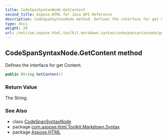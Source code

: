```yaml
---
title: CodeSpanSyntaxNode.GetContent
second_title: Aspose.HTML for Java API Reference
description: CodeSpanSyntaxNode method. Defines the interface for get Content
type: docs
weight: 20
url: /net/com.aspose.html.toolkit.markdown.syntax/codespansyntaxnode/getcontent/
---
```

## CodeSpanSyntaxNode.GetContent method

Defines the interface for get Content.

```java
public String GetContent()
```

### Return Value

The String.

### See Also

* class [CodeSpanSyntaxNode](../)
* package [com.aspose.html.Toolkit.Markdown.Syntax](../../codespansyntaxnode/)
* package [Aspose.HTML](../../../)
